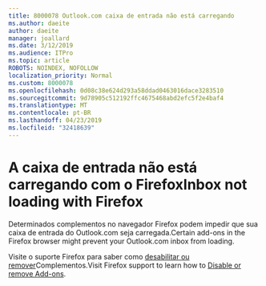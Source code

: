 ```yaml
---
title: 8000078 Outlook.com caixa de entrada não está carregando
ms.author: daeite
author: daeite
manager: joallard
ms.date: 3/12/2019
ms.audience: ITPro
ms.topic: article
ROBOTS: NOINDEX, NOFOLLOW
localization_priority: Normal
ms.custom: 8000078
ms.openlocfilehash: 0d08c38e624d293a58ddad0463016dace3283510
ms.sourcegitcommit: 9d78905c512192ffc4675468abd2efc5f2e4baf4
ms.translationtype: MT
ms.contentlocale: pt-BR
ms.lasthandoff: 04/23/2019
ms.locfileid: "32418639"
---
```

# <a name="inbox-not-loading-with-firefox"></a><span data-ttu-id="dd54b-102">A caixa de entrada não está carregando com o Firefox</span><span class="sxs-lookup"><span data-stu-id="dd54b-102">Inbox not loading with Firefox</span></span>

<span data-ttu-id="dd54b-103">Determinados complementos no navegador Firefox podem impedir que sua caixa de entrada do Outlook.com seja carregada.</span><span class="sxs-lookup"><span data-stu-id="dd54b-103">Certain add-ons in the Firefox browser might prevent your Outlook.com inbox from loading.</span></span>
  
<span data-ttu-id="dd54b-104">Visite o suporte Firefox para saber como [desabilitar ou remover](https://support.mozilla.org/kb/disable-or-remove-add-ons)Complementos.</span><span class="sxs-lookup"><span data-stu-id="dd54b-104">Visit Firefox support to learn how to [Disable or remove Add-ons](https://support.mozilla.org/kb/disable-or-remove-add-ons).</span></span>

